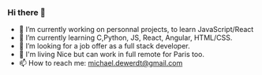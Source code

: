 ### Hi there 👋

- 🔭 I’m currently working on personnal projects, to learn JavaScript/React
- 🌱 I’m currently learning C,Python, JS, React, Angular, HTML/CSS.
- 👯 I’m looking for a job offer as a full stack developer.
- 💬 I'm living Nice but can work in full remote for Paris too.
- 📫 How to reach me: michael.dewerdt@gmail.com
